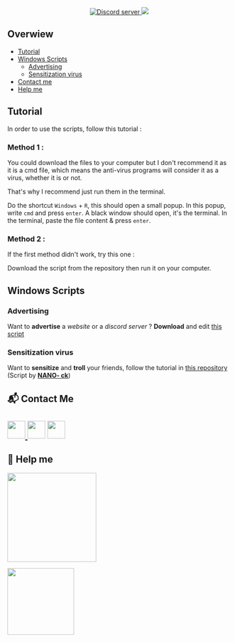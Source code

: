 <p align="center">
<div class="github-card" data-user="whayn" data-repo="small-batch-scripts"></div>
<script src="https://cdn.jsdelivr.net/gh/lepture/github-cards@latest/jsdelivr/widget.js"></script>
</p>

<p align="center"> 
  <a href="https://discord.gg/aDq3T9wqHb"><img src="https://canary.discordapp.com/api/guilds/817811272431173693/embed.png" alt="Discord server">
  <a href="https://github.com/whayn/small-bash-scripts" alt="Latest Commit">
     <img src="https://img.shields.io/github/last-commit/whayn/small-bash-scripts?logo=github" /></a>
  </a>
</p>

## Overwiew
- [Tutorial](#tutorial)
- [Windows Scripts](#windows-scripts)
  - [Advertising](#advertising)
  - [Sensitization virus](#sensitization-virus)
- [Contact me](#contact-me)
- [Help me](#help-me)


## Tutorial
In order to use the scripts, follow this tutorial :

### Method 1 :
You could download the files to your computer but I don't recommend it as it is a cmd file, which means the anti-virus programs will consider it as a virus, whether it is or not.

That's why I recommend just run them in the terminal.

Do the shortcut `Windows` + `R`, this should open a small popup. In this popup, write `cmd` and press `enter`. A black window should open, it's the terminal. In the terminal, paste the file content & press `enter`.

### Method 2 :
<p>If the first method didn't work, try this one :</p>
Download the script from the repository then run it on your computer.


## Windows Scripts

### Advertising
Want to **advertise** a *website* or a *discord server* ? **Download** and edit [this script](https://www.whayn.tk/)

### Sensitization virus
Want to **sensitize** and **troll** your friends, follow the tutorial in [this repository](https://github.com/NANO-ck/sensitization-virus) (Script by [**NANO- ck**](https://github.com/NANO-ck))

## 📬 Contact Me
<a href="https://www.whayn.tk/"><img src="https://icons-for-free.com/iconfiles/png/512/webpage+website+icon-1320087271286406322.png" width="40"> </a><a href="https://www.youtube.com/channel/UCW-0oJZfraag5hBVfNYuzYQ/"><img src="https://icons-for-free.com/iconfiles/png/512/round+icon+video+youtube+icon-1320190508546598347.png" width="40"></a> <a href="https://discord.gg/aDq3T9wqHb"><img src="https://cdn0.iconfinder.com/data/icons/free-social-media-set/24/discord-512.png" width="40"></a>
-----
## 🙏 Help me
<a href="https://www.buymeacoffee.com/whayn"><img src="https://img.buymeacoffee.com/button-api/?text=Buy me a book for learn js.&emoji=📖&slug=whayn&button_colour=5F7FFF&font_colour=ffffff&font_family=Cookie&outline_colour=000000&coffee_colour=FFDD00" width="200"></a> 

<a href="https://sellix.io/Whayn"><img src="https://i.imgur.com/VxzEp4t.png" width="150"></a> 

